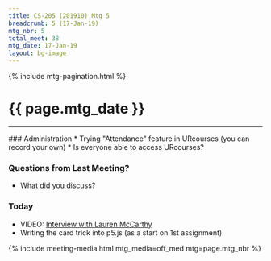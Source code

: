 ```yaml
---
title: CS-205 (201910) Mtg 5
breadcrumb: 5 (17-Jan-19)
mtg_nbr: 5
total_meet: 38
mtg_date: 17-Jan-19
layout: bg-image
---
```

{% include mtg-pagination.html %}
<h1 class="text-center">{{ page.mtg_date }}</h1>
<hr />
### Administration
* Trying "Attendance" feature in URcourses (you can record your own)
* Is everyone able to access URcourses?

### Questions from Last Meeting?
* What did you discuss?

### Today
* VIDEO: [Interview with Lauren McCarthy](https://vimeo.com/129605734)
* Writing the card trick into p5.js (as a start on 1st assignment)

{% include meeting-media.html mtg_media=off_med mtg=page.mtg_nbr %}
